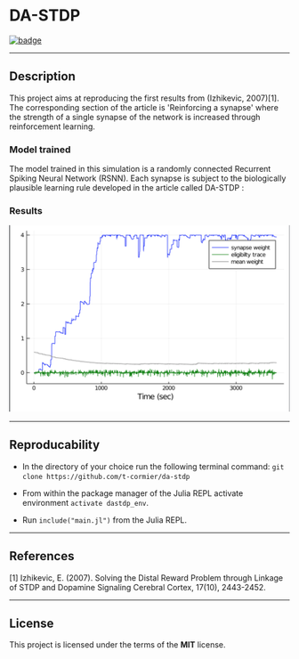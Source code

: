 


DA-STDP
============

[![badge](https://img.shields.io/badge/Julia-1.4.2-green)](https://julialang.org/downloads/oldreleases/#v142_may_23_2020)

---

## Description

This project aims at reproducing the first results from (Izhikevic, 2007)[1]. The corresponding section of the article is 'Reinforcing a synapse' where the strength of a single synapse of the network is increased through reinforcement learning.

### Model trained

The model trained in this simulation is a randomly connected Recurrent Spiking Neural Network (RSNN). Each synapse is subject to the biologically plausible learning rule developed in the article called DA-STDP :



### Results

![dastdp](/images/dastdpsyn+mean.png)


---

## Reproducability

- In the directory of your choice run the following terminal command: `git clone https://github.com/t-cormier/da-stdp`
* From within the package manager of the Julia REPL activate environment `activate dastdp_env`.
- Run `include("main.jl")` from the Julia REPL.

---

## References

<a id="1">[1]</a>
Izhikevic, E. (2007).
Solving the Distal Reward Problem through Linkage of STDP and Dopamine Signaling
Cerebral Cortex, 17(10), 2443-2452.

---

## License

This project is licensed under the terms of the **MIT** license.
